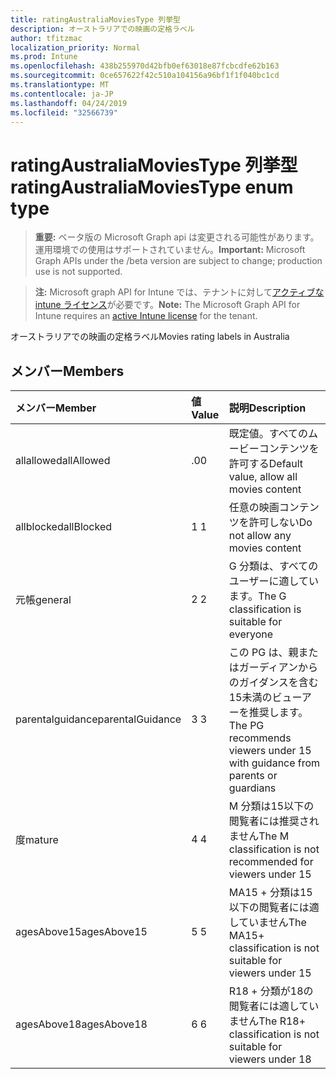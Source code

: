 ```yaml
---
title: ratingAustraliaMoviesType 列挙型
description: オーストラリアでの映画の定格ラベル
author: tfitzmac
localization_priority: Normal
ms.prod: Intune
ms.openlocfilehash: 438b255970d42bfb0ef63018e87fcbcdfe62b163
ms.sourcegitcommit: 0ce657622f42c510a104156a96bf1f1f040bc1cd
ms.translationtype: MT
ms.contentlocale: ja-JP
ms.lasthandoff: 04/24/2019
ms.locfileid: "32566739"
---
```

# <a name="ratingaustraliamoviestype-enum-type"></a><span data-ttu-id="0e085-103">ratingAustraliaMoviesType 列挙型</span><span class="sxs-lookup"><span data-stu-id="0e085-103">ratingAustraliaMoviesType enum type</span></span>

> <span data-ttu-id="0e085-104">**重要:** ベータ版の Microsoft Graph api は変更される可能性があります。運用環境での使用はサポートされていません。</span><span class="sxs-lookup"><span data-stu-id="0e085-104">**Important:** Microsoft Graph APIs under the /beta version are subject to change; production use is not supported.</span></span>

> <span data-ttu-id="0e085-105">**注:** Microsoft graph API for Intune では、テナントに対して[アクティブな intune ライセンス](https://go.microsoft.com/fwlink/?linkid=839381)が必要です。</span><span class="sxs-lookup"><span data-stu-id="0e085-105">**Note:** The Microsoft Graph API for Intune requires an [active Intune license](https://go.microsoft.com/fwlink/?linkid=839381) for the tenant.</span></span>

<span data-ttu-id="0e085-106">オーストラリアでの映画の定格ラベル</span><span class="sxs-lookup"><span data-stu-id="0e085-106">Movies rating labels in Australia</span></span>

## <a name="members"></a><span data-ttu-id="0e085-107">メンバー</span><span class="sxs-lookup"><span data-stu-id="0e085-107">Members</span></span>
|<span data-ttu-id="0e085-108">メンバー</span><span class="sxs-lookup"><span data-stu-id="0e085-108">Member</span></span>|<span data-ttu-id="0e085-109">値</span><span class="sxs-lookup"><span data-stu-id="0e085-109">Value</span></span>|<span data-ttu-id="0e085-110">説明</span><span class="sxs-lookup"><span data-stu-id="0e085-110">Description</span></span>|
|:---|:---|:---|
|<span data-ttu-id="0e085-111">allallowed</span><span class="sxs-lookup"><span data-stu-id="0e085-111">allAllowed</span></span>|<span data-ttu-id="0e085-112">.0</span><span class="sxs-lookup"><span data-stu-id="0e085-112">0</span></span>|<span data-ttu-id="0e085-113">既定値。すべてのムービーコンテンツを許可する</span><span class="sxs-lookup"><span data-stu-id="0e085-113">Default value, allow all movies content</span></span>|
|<span data-ttu-id="0e085-114">allblocked</span><span class="sxs-lookup"><span data-stu-id="0e085-114">allBlocked</span></span>|<span data-ttu-id="0e085-115">1 </span><span class="sxs-lookup"><span data-stu-id="0e085-115">1</span></span>|<span data-ttu-id="0e085-116">任意の映画コンテンツを許可しない</span><span class="sxs-lookup"><span data-stu-id="0e085-116">Do not allow any movies content</span></span>|
|<span data-ttu-id="0e085-117">元帳</span><span class="sxs-lookup"><span data-stu-id="0e085-117">general</span></span>|<span data-ttu-id="0e085-118">2 </span><span class="sxs-lookup"><span data-stu-id="0e085-118">2</span></span>|<span data-ttu-id="0e085-119">G 分類は、すべてのユーザーに適しています。</span><span class="sxs-lookup"><span data-stu-id="0e085-119">The G classification is suitable for everyone</span></span>|
|<span data-ttu-id="0e085-120">parentalguidance</span><span class="sxs-lookup"><span data-stu-id="0e085-120">parentalGuidance</span></span>|<span data-ttu-id="0e085-121">3 </span><span class="sxs-lookup"><span data-stu-id="0e085-121">3</span></span>|<span data-ttu-id="0e085-122">この PG は、親またはガーディアンからのガイダンスを含む15未満のビューアーを推奨します。</span><span class="sxs-lookup"><span data-stu-id="0e085-122">The PG recommends viewers under 15 with guidance from parents or guardians</span></span>|
|<span data-ttu-id="0e085-123">度</span><span class="sxs-lookup"><span data-stu-id="0e085-123">mature</span></span>|<span data-ttu-id="0e085-124">4 </span><span class="sxs-lookup"><span data-stu-id="0e085-124">4</span></span>|<span data-ttu-id="0e085-125">M 分類は15以下の閲覧者には推奨されません</span><span class="sxs-lookup"><span data-stu-id="0e085-125">The M classification is not recommended for viewers under 15</span></span>|
|<span data-ttu-id="0e085-126">agesAbove15</span><span class="sxs-lookup"><span data-stu-id="0e085-126">agesAbove15</span></span>|<span data-ttu-id="0e085-127">5 </span><span class="sxs-lookup"><span data-stu-id="0e085-127">5</span></span>|<span data-ttu-id="0e085-128">MA15 + 分類は15以下の閲覧者には適していません</span><span class="sxs-lookup"><span data-stu-id="0e085-128">The MA15+ classification is not suitable for viewers under 15</span></span>|
|<span data-ttu-id="0e085-129">agesAbove18</span><span class="sxs-lookup"><span data-stu-id="0e085-129">agesAbove18</span></span>|<span data-ttu-id="0e085-130">6 </span><span class="sxs-lookup"><span data-stu-id="0e085-130">6</span></span>|<span data-ttu-id="0e085-131">R18 + 分類が18の閲覧者には適していません</span><span class="sxs-lookup"><span data-stu-id="0e085-131">The R18+ classification is not suitable for viewers under 18</span></span>|






